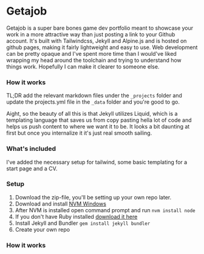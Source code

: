 # Getajob

Getajob is a super bare bones game dev portfolio meant to showcase your work in a more attractive way than just posting a link to your Github account. It's built with Tailwindcss, Jekyll and Alpine.js and is hosted on github pages, making it fairly lightweight and easy to use. Web development can be pretty opaque and I've spent more time than I would've liked wrapping my head around the toolchain and trying to understand how things work. Hopefully I can make it clearer to someone else.

### How it works
TL;DR add the relevant markdown files under the `_projects` folder and update the projects.yml file in the `_data` folder and you're good to go. 

Aight, so the beauty of all this is that Jekyll utilizes Liquid, which is a templating language that saves us from copy pasting hella lot of code and helps us push content to where we want it to be. It looks a bit daunting at first but once you internalize it it's just real smooth sailing. 

### What's included
I've added the necessary setup for tailwind, some basic templating for a start page and a CV.

### Setup
1. Download the zip-file, you'll be setting up your own repo later. 
2. Download and install [NVM Windows](https://github.com/coreybutler/nvm-windows/releases)
3. After NVM is installed open command prompt and run
   ```nvm install node```
4. If you don't have Ruby installed [download it here](https://rubyinstaller.org/downloads/)
5. Install Jekyll and Bundler
   ```gem install jekyll bundler```
6. Create your own repo

### How it works
